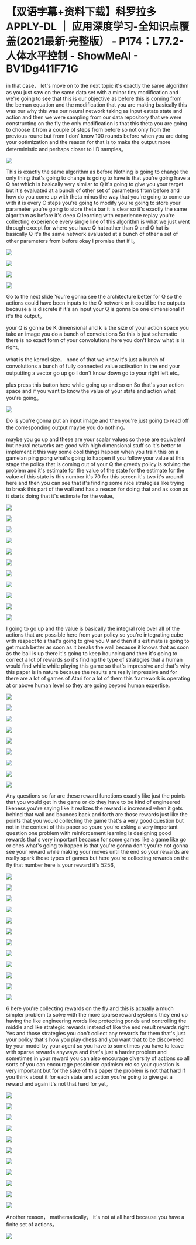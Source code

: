 # 【双语字幕+资料下载】科罗拉多 APPLY-DL ｜ 应用深度学习-全知识点覆盖(2021最新·完整版） - P174：L77.2- 人体水平控制 - ShowMeAI - BV1Dg411F71G

in that case， let's move on to the next topic it's exactly the same algorithm as you just saw on the same data set with a minor tiny modification and we're going to see that this is our objective as before this is coming from the beman equation and the modification that you are making basically this was our why this was our neural network taking as input estate state and action and then we were sampling from our data repository that we were constructing on the fly the only modification is that this theta you are going to choose it from a couple of steps from before so not only from the previous round but from I don' know 100 rounds before when you are doing your optimization and the reason for that is to make the output more deterministic and perhaps closer to IID samples。



![](img/a97c26f75bc15aaf39cde75b746218c7_1.png)

This is exactly the same algorithm as before Nothing is going to change the only thing that's going to change is going to have is that you're going have a Q hat which is basically very similar to Q it's going to give you your target but it's evaluated at a bunch of other set of parameters from before and how do you come up with theta minus the way that you're going to come up with it is every C steps you're going to modify you're going to store your parameter you're going to store theta bar it is clear so it's exactly the same algorithm as before it's deep Q learning with experience replay you're collecting experience every single line of this algorithm is what we just went through except for where you have Q hat rather than Q and Q hat is basically Q it's the same network evaluated at a bunch of other a set of other parameters from before okay I promise that if I。



![](img/a97c26f75bc15aaf39cde75b746218c7_3.png)

![](img/a97c26f75bc15aaf39cde75b746218c7_4.png)

![](img/a97c26f75bc15aaf39cde75b746218c7_5.png)

![](img/a97c26f75bc15aaf39cde75b746218c7_6.png)

Go to the next slide You're gonna see the architecture better for Q so the actions could have been inputs to the Q network or it could be the outputs because a is discrete if it's an input your Q is gonna be one dimensional if it's the output。

 your Q is gonna be K dimensional and k is the size of your action space you take an image you do a bunch of convolutions So this is just schematic there is no exact form of your convolutions here you don't know what is is right。

 what is the kernel size， none of that we know it's just a bunch of convolutions a bunch of fully connected value activation in the end your outputting a vector go up go I don't know down go to your right left etc。

 plus press this button here while going up and so on So that's your action space and if you want to know the value of your state and action what you're going。



![](img/a97c26f75bc15aaf39cde75b746218c7_8.png)

Do is you're gonna put an input image and then you're just going to read off the corresponding output maybe you do nothing。

 maybe you go up and these are your scalar values so these are equivalent but neural networks are good with high dimensional stuff so it's better to implement it this way some cool things happen when you train this on a gamelan ping pong what's going to happen if you follow your value at this stage the policy that is coming out of your Q the greedy policy is solving the problem and it's estimate for the value of the state for the estimate for the value of this state is this number it's 70 for this screen it's two it's around here and then you can see that it's finding some nice strategies like trying to break this part of the wall and has a reason for doing that and as soon as it starts doing that it's estimate for the value。



![](img/a97c26f75bc15aaf39cde75b746218c7_10.png)

![](img/a97c26f75bc15aaf39cde75b746218c7_11.png)

![](img/a97c26f75bc15aaf39cde75b746218c7_12.png)

![](img/a97c26f75bc15aaf39cde75b746218c7_13.png)

![](img/a97c26f75bc15aaf39cde75b746218c7_14.png)

![](img/a97c26f75bc15aaf39cde75b746218c7_15.png)

![](img/a97c26f75bc15aaf39cde75b746218c7_16.png)

![](img/a97c26f75bc15aaf39cde75b746218c7_17.png)

![](img/a97c26f75bc15aaf39cde75b746218c7_18.png)

![](img/a97c26f75bc15aaf39cde75b746218c7_19.png)

![](img/a97c26f75bc15aaf39cde75b746218c7_20.png)

I going to go up and the value is basically the integral role over all of the actions that are possible here from your policy so you're integrating cube with respect to a that's going to give you V and then it's estimate is going to get much better as soon as it breaks the wall because it knows that as soon as the ball is up there it's going to keep bouncing and then it's going to correct a lot of rewards so it's finding the type of strategies that a human would find while while playing this game so that's impressive and that's why this paper is in nature because the results are really impressive and for there are a lot of games of Atari for a lot of them this framework is operating at or above human level so they are going beyond human expertise。



![](img/a97c26f75bc15aaf39cde75b746218c7_22.png)

![](img/a97c26f75bc15aaf39cde75b746218c7_23.png)

![](img/a97c26f75bc15aaf39cde75b746218c7_24.png)

![](img/a97c26f75bc15aaf39cde75b746218c7_25.png)

![](img/a97c26f75bc15aaf39cde75b746218c7_26.png)

![](img/a97c26f75bc15aaf39cde75b746218c7_27.png)

![](img/a97c26f75bc15aaf39cde75b746218c7_28.png)

![](img/a97c26f75bc15aaf39cde75b746218c7_29.png)

![](img/a97c26f75bc15aaf39cde75b746218c7_30.png)

Any questions so far are these reward functions exactly like just the points that you would get in the game or do they have to be kind of engineered likeness you're saying like it realizes the reward is increased when it gets behind that wall and bounces back and forth are those rewards just like the points that you would collecting the game that's a very good question but not in the context of this paper so youre you're asking a very important question one problem with reinforcement learning is designing good rewards that's very important because for some games like a game like go or ches what's going to happen is that you're gonna don't you're not gonna see your reward while making your moves until the end so your rewards are really spark those types of games but here you're collecting rewards on the fly that number here is your reward it's 5256。



![](img/a97c26f75bc15aaf39cde75b746218c7_32.png)

![](img/a97c26f75bc15aaf39cde75b746218c7_33.png)

![](img/a97c26f75bc15aaf39cde75b746218c7_34.png)

![](img/a97c26f75bc15aaf39cde75b746218c7_35.png)

![](img/a97c26f75bc15aaf39cde75b746218c7_36.png)

![](img/a97c26f75bc15aaf39cde75b746218c7_37.png)

![](img/a97c26f75bc15aaf39cde75b746218c7_38.png)

![](img/a97c26f75bc15aaf39cde75b746218c7_39.png)

![](img/a97c26f75bc15aaf39cde75b746218c7_40.png)

![](img/a97c26f75bc15aaf39cde75b746218c7_41.png)

![](img/a97c26f75bc15aaf39cde75b746218c7_42.png)

![](img/a97c26f75bc15aaf39cde75b746218c7_43.png)

6 here you're collecting rewards on the fly and this is actually a much simpler problem to solve with the more sparse reward systems they end up having the like engineering words like protecting ponds and controlling the middle and like strategic rewards instead of like the end result rewards right Yes and those strategies you don't collect any rewards for them that's just your policy that's how you play chess and you want that to be discovered by your model by your agent so you have to sometimes you have to leave with sparse rewards anyways and that's just a harder problem and sometimes in your reward you can also encourage diversity of actions so all sorts of you can encourage pessimism optimism etc so your question is very important but for the sake of this paper the problem is not that hard if you think about it for each state and action you're going to give get a reward and again it's not that hard for yet。



![](img/a97c26f75bc15aaf39cde75b746218c7_45.png)

![](img/a97c26f75bc15aaf39cde75b746218c7_46.png)

![](img/a97c26f75bc15aaf39cde75b746218c7_47.png)

![](img/a97c26f75bc15aaf39cde75b746218c7_48.png)

![](img/a97c26f75bc15aaf39cde75b746218c7_49.png)

![](img/a97c26f75bc15aaf39cde75b746218c7_50.png)

![](img/a97c26f75bc15aaf39cde75b746218c7_51.png)

![](img/a97c26f75bc15aaf39cde75b746218c7_52.png)

![](img/a97c26f75bc15aaf39cde75b746218c7_53.png)

![](img/a97c26f75bc15aaf39cde75b746218c7_54.png)

![](img/a97c26f75bc15aaf39cde75b746218c7_55.png)

Another reason， mathematically， it's not at all hard because you have a finite set of actions。



![](img/a97c26f75bc15aaf39cde75b746218c7_57.png)
